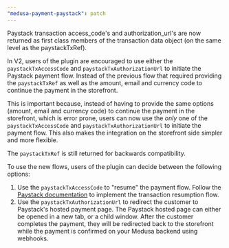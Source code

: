 ```yaml
---
"medusa-payment-paystack": patch
---
```


Paystack transaction access_code's and authorization_url's are now returned as first class members of the transaction data object (on the same level as the paystackTxRef).

In V2, users of the plugin are encouraged to use either the `paystackTxAccessCode` and `paystackTxAuthorizationUrl` to initiate the Paystack payment flow. Instead of the previous flow that required providing the `paystackTxRef` as well as the amount, email and currency code to continue the payment in the storefront.

This is important because, instead of having to provide the same options (amount, email and currency code) to continue the payment in the storefront, which is error prone, users can now use the _only_ one of the `paystackTxAccessCode` and `paystackTxAuthorizationUrl` to initiate the payment flow. This also makes the integration on the storefront side simpler and more flexible.

The `paystackTxRef` is still returned for backwards compatibility.

To use the new flows, users of the plugin can decide between the following options:

1. Use the `paystackTxAccessCode` to "resume" the payment flow. Follow the [Paystack documentation](https://paystack.com/docs/developer-tools/inlinejs/#resume-transaction) to implement the transaction resumption flow.
2. Use the `paystackTxAuthorizationUrl` to redirect the customer to Paystack's hosted payment page. The Paystack hosted page can either be opened in a new tab, or a child window. After the customer completes the payment, they will be redirected back to the storefront while the payment is confirmed on your Medusa backend using webhooks.
